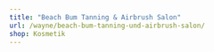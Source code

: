 ```yaml
---
title: "Beach Bum Tanning & Airbrush Salon"
url: /wayne/beach-bum-tanning-und-airbrush-salon/
shop: Kosmetik
---
```

